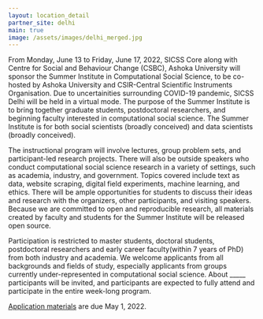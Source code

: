 ```yaml
---
layout: location_detail
partner_site: delhi
main: true
image: /assets/images/delhi_merged.jpg
---
```


From Monday, June 13  to Friday, June 17, 2022, SICSS Core along with Centre for Social and Behaviour Change (CSBC), Ashoka University will sponsor the Summer Institute in Computational Social Science, to be co-hosted by Ashoka University and CSIR-Central Scientific Instruments Organisation. Due to uncertainities surrounding COVID-19 pandemic, SICSS Delhi will be held in a virtual mode. The purpose of the Summer Institute is to bring together graduate students, postdoctoral researchers, and beginning faculty interested in computational social science. The Summer Institute is for both social scientists (broadly conceived) and data scientists (broadly conceived).

The instructional program will involve lectures, group problem sets, and participant-led research projects. There will also be outside speakers who conduct computational social science research in a variety of settings, such as academia, industry, and government. Topics covered include text as data, website scraping, digital field experiments, machine learning, and ethics. There will be ample opportunities for students to discuss their ideas and research with the organizers, other participants, and visiting speakers. Because we are committed to open and reproducible research, all materials created by faculty and students for the Summer Institute will be released open source.

Participation is restricted to master students, doctoral students, postdoctoral researchers
and early career faculty(within 7 years of PhD) from both industry and academia. We welcome applicants from all backgrounds and fields of study, especially applicants from groups currently under-represented in computational social science. About \_\_\_\_\_ participants will be invited, and participants are expected to fully attend and participate in the entire week-long program.

[Application materials](https://compsocialscience.github.io/summer-institute/2022/delhi/apply) are due May 1, 2022.
